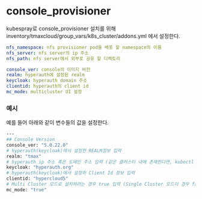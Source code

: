# console_provisioner

kubespray로 console_provisioner 설치를 위해 inventory/tmaxcloud/group_vars/k8s_cluster/addons.yml 에서 설정한다.

```yml
nfs_namespace: nfs provisioner pod을 배포 할 namespace의 이름
nfs_server: nfs server의 ip 주소
nfs_path: nfs server에서 외부로 공유 할 디렉토리

console_ver: console의 이미지 버전 
realm: hyperauth에 설정된 realm  
keycloak: hyperauth domain 주소 
clientid: hyperauth의 client id 
mc_mode: multicluster UI 설정 
```

### 예시

예를 들어 아래와 같이 변수들의 값을 설정한다.

```bash
---
## Console Version
console_ver: "5.0.22.0"
# hyperauth(keycloak)에서 설정한 REALM정보 입력
realm: "tmax"
# hyperauth ip 주소 혹은 도메인 주소 입력 (같은 클러스터 내에 존재한다면, kubectl get svc -n hyperauth hyperauth로 조회가능)
keycloak: "hyperauth.org"
# hyperauth(keycloak)에서 설정하 Client Id 정보 입력
clientid: "hypercloud5"
# Multi Cluster 모드로 설치하려는 경우 true 입력 (Single Cluster 모드이 경우 false)
mc_mode: "true"

```